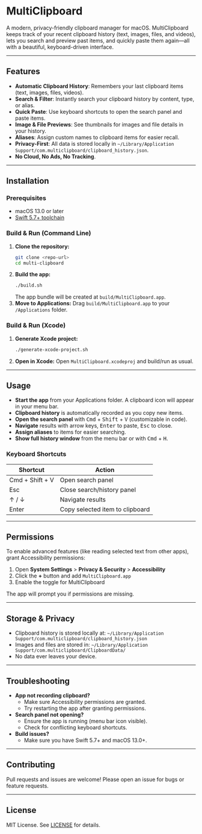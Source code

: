 # MultiClipboard

A modern, privacy-friendly clipboard manager for macOS. MultiClipboard keeps track of your recent clipboard history (text, images, files, and videos), lets you search and preview past items, and quickly paste them again—all with a beautiful, keyboard-driven interface.

---

## Features

- **Automatic Clipboard History**: Remembers your last clipboard items (text, images, files, videos).
- **Search & Filter**: Instantly search your clipboard history by content, type, or alias.
- **Quick Paste**: Use keyboard shortcuts to open the search panel and paste items.
- **Image & File Previews**: See thumbnails for images and file details in your history.
- **Aliases**: Assign custom names to clipboard items for easier recall.
- **Privacy-First**: All data is stored locally in `~/Library/Application Support/com.multiclipboard/clipboard_history.json`.
- **No Cloud, No Ads, No Tracking**.

---

## Installation

### Prerequisites
- macOS 13.0 or later
- [Swift 5.7+ toolchain](https://swift.org/download/)

### Build & Run (Command Line)

1. **Clone the repository:**
   ```sh
   git clone <repo-url>
   cd multi-clipboard
   ```
2. **Build the app:**
   ```sh
   ./build.sh
   ```
   The app bundle will be created at `build/MultiClipboard.app`.
3. **Move to Applications:**
   Drag `build/MultiClipboard.app` to your `/Applications` folder.

### Build & Run (Xcode)

1. **Generate Xcode project:**
   ```sh
   ./generate-xcode-project.sh
   ```
2. **Open in Xcode:**
   Open `MultiClipboard.xcodeproj` and build/run as usual.

---

## Usage

- **Start the app** from your Applications folder. A clipboard icon will appear in your menu bar.
- **Clipboard history** is automatically recorded as you copy new items.
- **Open the search panel** with <kbd>Cmd</kbd> + <kbd>Shift</kbd> + <kbd>V</kbd> (customizable in code).
- **Navigate** results with arrow keys, <kbd>Enter</kbd> to paste, <kbd>Esc</kbd> to close.
- **Assign aliases** to items for easier searching.
- **Show full history window** from the menu bar or with <kbd>Cmd</kbd> + <kbd>H</kbd>.

### Keyboard Shortcuts

| Shortcut                | Action                        |
|-------------------------|-------------------------------|
| Cmd + Shift + V         | Open search panel             |
| Esc                     | Close search/history panel    |
| ↑ / ↓                   | Navigate results              |
| Enter                   | Copy selected item to clipboard |

---

## Permissions

To enable advanced features (like reading selected text from other apps), grant Accessibility permissions:

1. Open **System Settings** > **Privacy & Security** > **Accessibility**
2. Click the **+** button and add `MultiClipboard.app`
3. Enable the toggle for MultiClipboard

The app will prompt you if permissions are missing.

---

## Storage & Privacy

- Clipboard history is stored locally at:
  `~/Library/Application Support/com.multiclipboard/clipboard_history.json`
- Images and files are stored in:
  `~/Library/Application Support/com.multiclipboard/ClipboardData/`
- No data ever leaves your device.

---

## Troubleshooting

- **App not recording clipboard?**
  - Make sure Accessibility permissions are granted.
  - Try restarting the app after granting permissions.
- **Search panel not opening?**
  - Ensure the app is running (menu bar icon visible).
  - Check for conflicting keyboard shortcuts.
- **Build issues?**
  - Make sure you have Swift 5.7+ and macOS 13.0+.

---

## Contributing

Pull requests and issues are welcome! Please open an issue for bugs or feature requests.

---

## License

MIT License. See [LICENSE](LICENSE) for details. 